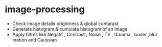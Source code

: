 # image-processing
- Check image details brightness & global contarast 
- Generate histogram & cumulate histogram of an image
- Apply filtres like Negatif , Contrast , Noise , TV , Gamma , boder  ,blur motion and  Gaussian

